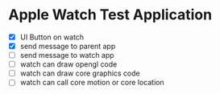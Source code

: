 # Apple Watch Test Application

- [x] UI Button on watch
- [x] send message to parent app
- [ ] send message to watch app
- [ ] watch can draw opengl code
- [ ] watch can draw core graphics code
- [ ] watch can call core motion or core location